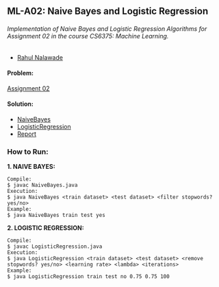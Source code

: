 ## ML-A02: Naive Bayes and Logistic Regression
###### Implementation of Naive Bayes and Logistic Regression Algorithms for Assignment 02 in the course CS6375: Machine Learning.

- [Rahul Nalawade](https://github.com/rahul1947) 

#### Problem: 
[Assignment 02](https://github.com/rahul1947/ML-A02-Naive-Bayes-and-Logistic-Regression/blob/master/Assignment%202.pdf)

#### Solution:
- [NaiveBayes](https://github.com/rahul1947/ML-A02-Naive-Bayes-and-Logistic-Regression/blob/master/NaiveBayes.java) 
- [LogisticRegression](https://github.com/rahul1947/ML-A02-Naive-Bayes-and-Logistic-Regression/blob/master/LogisticRegression.java) 
- [Report](https://github.com/rahul1947/ML-A02-Naive-Bayes-and-Logistic-Regression/blob/master/rsn170330_A02.pdf)

### How to Run:

**1. NAIVE BAYES:** 
```
Compile:
$ javac NaiveBayes.java
Execution:
$ java NaiveBayes <train dataset> <test dataset> <filter stopwords? yes/no>
Example: 
$ java NaiveBayes train test yes
```

**2. LOGISTIC REGRESSION:** 
```
Compile: 
$ javac LogisticRegression.java
Execution:
$ java LogisticRegression <train dataset> <test dataset> <remove stopwords? yes/no> <learning rate> <lambda> <iterations>
Example: 
$ java LogisticRegression train test no 0.75 0.75 100
```
